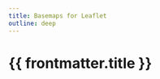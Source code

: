 ```yaml
---
title: Basemaps for Leaflet
outline: deep
---
```

<script setup>
  import { useData } from 'vitepress'
  const { frontmatter } = useData()
</script>

# {{ frontmatter.title }}